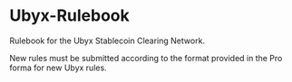 # Ubyx-Rulebook
Rulebook for the Ubyx Stablecoin Clearing Network.

New rules must be submitted according to the format provided in the Pro forma for new Ubyx rules.
